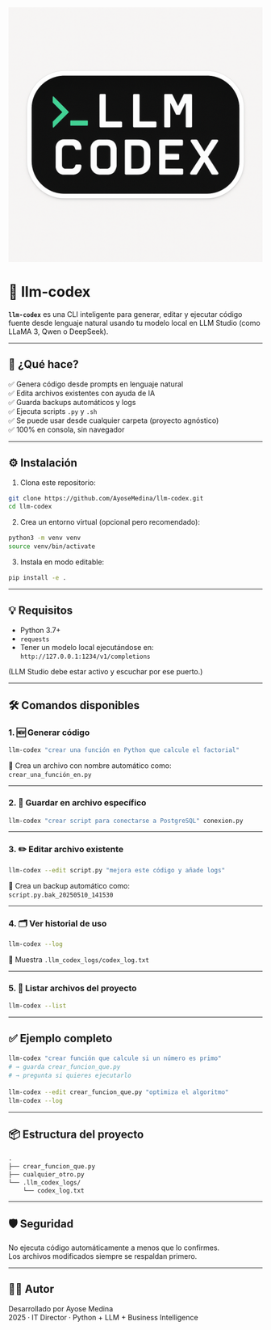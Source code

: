 ![LLM Codex Logo](llm-codex.png)

# 🧠 llm-codex

**`llm-codex`** es una CLI inteligente para generar, editar y ejecutar código fuente desde lenguaje natural usando tu modelo local en LLM Studio (como LLaMA 3, Qwen o DeepSeek).

---

## 🚀 ¿Qué hace?

✅ Genera código desde prompts en lenguaje natural  
✅ Edita archivos existentes con ayuda de IA  
✅ Guarda backups automáticos y logs  
✅ Ejecuta scripts `.py` y `.sh`  
✅ Se puede usar desde cualquier carpeta (proyecto agnóstico)  
✅ 100% en consola, sin navegador

---

## ⚙️ Instalación

1. Clona este repositorio:

```bash
git clone https://github.com/AyoseMedina/llm-codex.git
cd llm-codex
```

2. Crea un entorno virtual (opcional pero recomendado):

```bash
python3 -m venv venv
source venv/bin/activate
```

3. Instala en modo editable:

```bash
pip install -e .
```

---

## 💡 Requisitos

- Python 3.7+
- `requests`
- Tener un modelo local ejecutándose en:  
  `http://127.0.0.1:1234/v1/completions`

(LLM Studio debe estar activo y escuchar por ese puerto.)

---

## 🛠️ Comandos disponibles

### 1. 🆕 Generar código

```bash
llm-codex "crear una función en Python que calcule el factorial"
```

📝 Crea un archivo con nombre automático como:  
`crear_una_función_en.py`

---

### 2. 💾 Guardar en archivo específico

```bash
llm-codex "crear script para conectarse a PostgreSQL" conexion.py
```

---

### 3. ✏️ Editar archivo existente

```bash
llm-codex --edit script.py "mejora este código y añade logs"
```

📌 Crea un backup automático como:  
`script.py.bak_20250510_141530`

---

### 4. 🗂 Ver historial de uso

```bash
llm-codex --log
```

🧠 Muestra `.llm_codex_logs/codex_log.txt`

---

### 5. 📁 Listar archivos del proyecto

```bash
llm-codex --list
```

---

## ✅ Ejemplo completo

```bash
llm-codex "crear función que calcule si un número es primo"
# → guarda crear_funcion_que.py
# → pregunta si quieres ejecutarlo

llm-codex --edit crear_funcion_que.py "optimiza el algoritmo"
llm-codex --log
```

---

## 📦 Estructura del proyecto

```
.
├── crear_funcion_que.py
├── cualquier_otro.py
└── .llm_codex_logs/
    └── codex_log.txt
```

---

## 🛡️ Seguridad

No ejecuta código automáticamente a menos que lo confirmes.  
Los archivos modificados siempre se respaldan primero.

---

## 🧑‍💻 Autor

Desarrollado por Ayose Medina  
2025 · IT Director · Python + LLM + Business Intelligence
